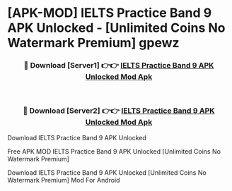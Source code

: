 # [APK-MOD] IELTS Practice Band 9 APK Unlocked - [Unlimited Coins No Watermark Premium] gpewz



<div align="center">
<h3>🔴 Download [Server1] 👉👉 <a href="https://momento.my/?title=IELTS_Practice_Band_9_APK_Unlocked">IELTS Practice Band 9 APK Unlocked Mod Apk</a></h3><br>

<h3>🔴 Download [Server2] 👉👉 <a href="https://momento.my/?title=IELTS_Practice_Band_9_APK_Unlocked">IELTS Practice Band 9 APK Unlocked Mod Apk</a></h3>
</div>



Download IELTS Practice Band 9 APK Unlocked 

Free APK MOD IELTS Practice Band 9 APK Unlocked [Unlimited Coins No Watermark Premium]

Download IELTS Practice Band 9 APK Unlocked [Unlimited Coins No Watermark Premium] Mod For Android
